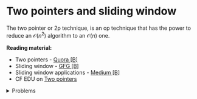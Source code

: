 # Two pointers and sliding window
The two pointer or 2p technique, is an op technique that has the power to reduce an $\mathcal{O}(n^2)$ algorithm to an $\mathcal{O}(n)$ one.

**Reading material:**
* Two pointers - [Quora [B]](https://www.quora.com/q/techparoksha/The-Two-Pointer-Algorithm)
* Sliding window - [GFG [B]](https://www.geeksforgeeks.org/window-sliding-technique/)
* Sliding window applications - [Medium [B]](https://medium.com/techie-delight/top-problems-on-sliding-window-technique-8e63f1e2b1fa)
* CF EDU on [Two pointers](https://codeforces.com/edu/course/2/lesson/9)

<details>
<summary>Problems</summary>
<ul>
    <li><a href="https://codeforces.com/problemset/problem/381/A">CF 381 A Sereja and Dima</a></li>
    <li><a href="https://codeforces.com/problemset/problem/6/C">CF 6 C Alice, Bob and Chocolate</a></li>
    <li><a href="https://codeforces.com/problemset/problem/1343/C">CF 1343 C Alternating Subsequence</a></li>
    <li><a href="https://codeforces.com/problemset/problem/1462/A">CF 1462 A Favorite Sequence</a></li>
    <li><a href="https://codeforces.com/problemset/problem/676/C">CF 676 C</a></li>
    <li><a href="https://codeforces.com/contest/1354/problem/B">CF 1354 B</a></li>
    <li><a href="https://codeforces.com/problemset/problem/279/B">CF 279 B</a></li>
    <li><a href="https://codeforces.com/problemset/problem/1199/C">CF 1199 C</a></li>
    <li><a href="https://codeforces.com/contest/296/problem/C">CF 296 C</a></li>
    <li><a href="https://codeforces.com/contest/1006/problem/C">CF 1006 C</a></li>
</ul>
</details>
